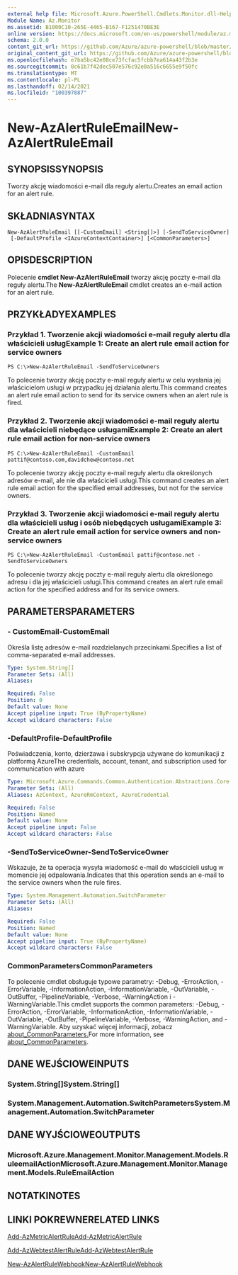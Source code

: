 ```yaml
---
external help file: Microsoft.Azure.PowerShell.Cmdlets.Monitor.dll-Help.xml
Module Name: Az.Monitor
ms.assetid: B1000C10-265E-4465-B167-F1251470BE3E
online version: https://docs.microsoft.com/en-us/powershell/module/az.monitor/new-azalertruleemail
schema: 2.0.0
content_git_url: https://github.com/Azure/azure-powershell/blob/master/src/Monitor/Monitor/help/New-AzAlertRuleEmail.md
original_content_git_url: https://github.com/Azure/azure-powershell/blob/master/src/Monitor/Monitor/help/New-AzAlertRuleEmail.md
ms.openlocfilehash: e7ba5bc42e08ce73fcfac5fcbb7ea614a43f2b3e
ms.sourcegitcommit: 0c61b7f42dec507e576c92e0a516c6655e9f50fc
ms.translationtype: MT
ms.contentlocale: pl-PL
ms.lasthandoff: 02/14/2021
ms.locfileid: "100397887"
---
```

# <span data-ttu-id="ca721-101">New-AzAlertRuleEmail</span><span class="sxs-lookup"><span data-stu-id="ca721-101">New-AzAlertRuleEmail</span></span>

## <span data-ttu-id="ca721-102">SYNOPSIS</span><span class="sxs-lookup"><span data-stu-id="ca721-102">SYNOPSIS</span></span>
<span data-ttu-id="ca721-103">Tworzy akcję wiadomości e-mail dla reguły alertu.</span><span class="sxs-lookup"><span data-stu-id="ca721-103">Creates an email action for an alert rule.</span></span>

## <span data-ttu-id="ca721-104">SKŁADNIA</span><span class="sxs-lookup"><span data-stu-id="ca721-104">SYNTAX</span></span>

```
New-AzAlertRuleEmail [[-CustomEmail] <String[]>] [-SendToServiceOwner]
 [-DefaultProfile <IAzureContextContainer>] [<CommonParameters>]
```

## <span data-ttu-id="ca721-105">OPIS</span><span class="sxs-lookup"><span data-stu-id="ca721-105">DESCRIPTION</span></span>
<span data-ttu-id="ca721-106">Polecenie **cmdlet New-AzAlertRuleEmail** tworzy akcję poczty e-mail dla reguły alertu.</span><span class="sxs-lookup"><span data-stu-id="ca721-106">The **New-AzAlertRuleEmail** cmdlet creates an e-mail action for an alert rule.</span></span>

## <span data-ttu-id="ca721-107">PRZYKŁADY</span><span class="sxs-lookup"><span data-stu-id="ca721-107">EXAMPLES</span></span>

### <span data-ttu-id="ca721-108">Przykład 1. Tworzenie akcji wiadomości e-mail reguły alertu dla właścicieli usług</span><span class="sxs-lookup"><span data-stu-id="ca721-108">Example 1: Create an alert rule email action for service owners</span></span>
```
PS C:\>New-AzAlertRuleEmail -SendToServiceOwners
```

<span data-ttu-id="ca721-109">To polecenie tworzy akcję poczty e-mail reguły alertu w celu wysłania jej właścicielom usługi w przypadku jej działania alertu.</span><span class="sxs-lookup"><span data-stu-id="ca721-109">This command creates an alert rule email action to send for its service owners when an alert rule is fired.</span></span>

### <span data-ttu-id="ca721-110">Przykład 2. Tworzenie akcji wiadomości e-mail reguły alertu dla właścicieli niebędące usługami</span><span class="sxs-lookup"><span data-stu-id="ca721-110">Example 2: Create an alert rule email action for non-service owners</span></span>
```
PS C:\>New-AzAlertRuleEmail -CustomEmail pattif@contoso.com,davidchew@contoso.net
```

<span data-ttu-id="ca721-111">To polecenie tworzy akcję poczty e-mail reguły alertu dla określonych adresów e-mail, ale nie dla właścicieli usługi.</span><span class="sxs-lookup"><span data-stu-id="ca721-111">This command creates an alert rule email action for the specified email addresses, but not for the service owners.</span></span>

### <span data-ttu-id="ca721-112">Przykład 3. Tworzenie akcji wiadomości e-mail reguły alertu dla właścicieli usług i osób niebędących usługami</span><span class="sxs-lookup"><span data-stu-id="ca721-112">Example 3: Create an alert rule email action for service owners and non-service owners</span></span>
```
PS C:\>New-AzAlertRuleEmail -CustomEmail pattif@contoso.net -SendToServiceOwners
```

<span data-ttu-id="ca721-113">To polecenie tworzy akcję poczty e-mail reguły alertu dla określonego adresu i dla jej właścicieli usługi.</span><span class="sxs-lookup"><span data-stu-id="ca721-113">This command creates an alert rule email action for the specified address and for its service owners.</span></span>

## <span data-ttu-id="ca721-114">PARAMETERS</span><span class="sxs-lookup"><span data-stu-id="ca721-114">PARAMETERS</span></span>

### <span data-ttu-id="ca721-115">- CustomEmail</span><span class="sxs-lookup"><span data-stu-id="ca721-115">-CustomEmail</span></span>
<span data-ttu-id="ca721-116">Określa listę adresów e-mail rozdzielanych przecinkami.</span><span class="sxs-lookup"><span data-stu-id="ca721-116">Specifies a list of comma-separated e-mail addresses.</span></span>

```yaml
Type: System.String[]
Parameter Sets: (All)
Aliases:

Required: False
Position: 0
Default value: None
Accept pipeline input: True (ByPropertyName)
Accept wildcard characters: False
```

### <span data-ttu-id="ca721-117">-DefaultProfile</span><span class="sxs-lookup"><span data-stu-id="ca721-117">-DefaultProfile</span></span>
<span data-ttu-id="ca721-118">Poświadczenia, konto, dzierżawa i subskrypcja używane do komunikacji z platformą Azure</span><span class="sxs-lookup"><span data-stu-id="ca721-118">The credentials, account, tenant, and subscription used for communication with azure</span></span>

```yaml
Type: Microsoft.Azure.Commands.Common.Authentication.Abstractions.Core.IAzureContextContainer
Parameter Sets: (All)
Aliases: AzContext, AzureRmContext, AzureCredential

Required: False
Position: Named
Default value: None
Accept pipeline input: False
Accept wildcard characters: False
```

### <span data-ttu-id="ca721-119">-SendToServiceOwner</span><span class="sxs-lookup"><span data-stu-id="ca721-119">-SendToServiceOwner</span></span>
<span data-ttu-id="ca721-120">Wskazuje, że ta operacja wysyła wiadomość e-mail do właścicieli usług w momencie jej odpalowania.</span><span class="sxs-lookup"><span data-stu-id="ca721-120">Indicates that this operation sends an e-mail to the service owners when the rule fires.</span></span>

```yaml
Type: System.Management.Automation.SwitchParameter
Parameter Sets: (All)
Aliases:

Required: False
Position: Named
Default value: None
Accept pipeline input: True (ByPropertyName)
Accept wildcard characters: False
```

### <span data-ttu-id="ca721-121">CommonParameters</span><span class="sxs-lookup"><span data-stu-id="ca721-121">CommonParameters</span></span>
<span data-ttu-id="ca721-122">To polecenie cmdlet obsługuje typowe parametry: -Debug, -ErrorAction, -ErrorVariable, -InformationAction, -InformationVariable, -OutVariable, -OutBuffer, -PipelineVariable, -Verbose, -WarningAction i -WarningVariable.</span><span class="sxs-lookup"><span data-stu-id="ca721-122">This cmdlet supports the common parameters: -Debug, -ErrorAction, -ErrorVariable, -InformationAction, -InformationVariable, -OutVariable, -OutBuffer, -PipelineVariable, -Verbose, -WarningAction, and -WarningVariable.</span></span> <span data-ttu-id="ca721-123">Aby uzyskać więcej informacji, zobacz [about_CommonParameters.](https://go.microsoft.com/fwlink/?LinkID=113216)</span><span class="sxs-lookup"><span data-stu-id="ca721-123">For more information, see [about_CommonParameters](https://go.microsoft.com/fwlink/?LinkID=113216).</span></span>

## <span data-ttu-id="ca721-124">DANE WEJŚCIOWE</span><span class="sxs-lookup"><span data-stu-id="ca721-124">INPUTS</span></span>

### <span data-ttu-id="ca721-125">System.String[]</span><span class="sxs-lookup"><span data-stu-id="ca721-125">System.String[]</span></span>

### <span data-ttu-id="ca721-126">System.Management.Automation.SwitchParameters</span><span class="sxs-lookup"><span data-stu-id="ca721-126">System.Management.Automation.SwitchParameter</span></span>

## <span data-ttu-id="ca721-127">DANE WYJŚCIOWE</span><span class="sxs-lookup"><span data-stu-id="ca721-127">OUTPUTS</span></span>

### <span data-ttu-id="ca721-128">Microsoft.Azure.Management.Monitor.Management.Models.RuleemailAction</span><span class="sxs-lookup"><span data-stu-id="ca721-128">Microsoft.Azure.Management.Monitor.Management.Models.RuleEmailAction</span></span>

## <span data-ttu-id="ca721-129">NOTATKI</span><span class="sxs-lookup"><span data-stu-id="ca721-129">NOTES</span></span>

## <span data-ttu-id="ca721-130">LINKI POKREWNE</span><span class="sxs-lookup"><span data-stu-id="ca721-130">RELATED LINKS</span></span>


[<span data-ttu-id="ca721-131">Add-AzMetricAlertRule</span><span class="sxs-lookup"><span data-stu-id="ca721-131">Add-AzMetricAlertRule</span></span>](./Add-AzMetricAlertRule.md)

[<span data-ttu-id="ca721-132">Add-AzWebtestAlertRule</span><span class="sxs-lookup"><span data-stu-id="ca721-132">Add-AzWebtestAlertRule</span></span>](./Add-AzWebtestAlertRule.md)

[<span data-ttu-id="ca721-133">New-AzAlertRuleWebhook</span><span class="sxs-lookup"><span data-stu-id="ca721-133">New-AzAlertRuleWebhook</span></span>](./New-AzAlertRuleWebhook.md)


